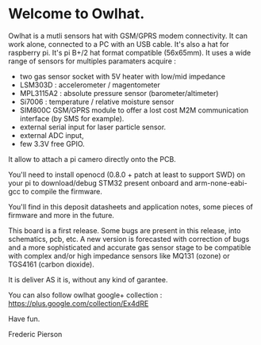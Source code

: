 Welcome to Owlhat.
==================

Owlhat is a mutli sensors hat with GSM/GPRS modem connectivity. It can work alone, connected to a PC with an USB cable.
It's also a hat for raspberry pi. It's pi B+/2 hat format compatible (56x65mm). It uses a wide range of sensors for multiples paramaters acquire :

- two gas sensor socket with 5V heater with low/mid impedance
- LSM303D : accelerometer / magentometer
- MPL3115A2 : absolute pressure sensor (barometer/altimeter)
- Si7006 : temperature / relative moisture sensor
- SIM800C GSM/GPRS module to offer a lost cost M2M communication interface (by SMS for example).
- external serial input for laser particle sensor.
- external ADC input,
- few 3.3V free GPIO.

It allow to attach a pi camero directly onto the PCB.

You'll need to install openocd (0.8.0 + patch at least to support SWD) on your pi to download/debug STM32 present onboard and arm-none-eabi-gcc to compile the firmware.

You'll find in this deposit datasheets and application notes, some pieces of firmware and more in the future.

This board is a first release. Some bugs are present in this release, into schematics, pcb, etc. A new version is forecasted with correction of bugs and a more sophisticated and accurate gas sensor stage to be compatible with complex and/or high impedance sensors like MQ131 (ozone) or TGS4161 (carbon dioxide).


It is deliver AS it is, without any kind of garantee.

You can also follow owlhat google+ collection : https://plus.google.com/collection/Ex4dRE

Have fun.

Frederic Pierson
